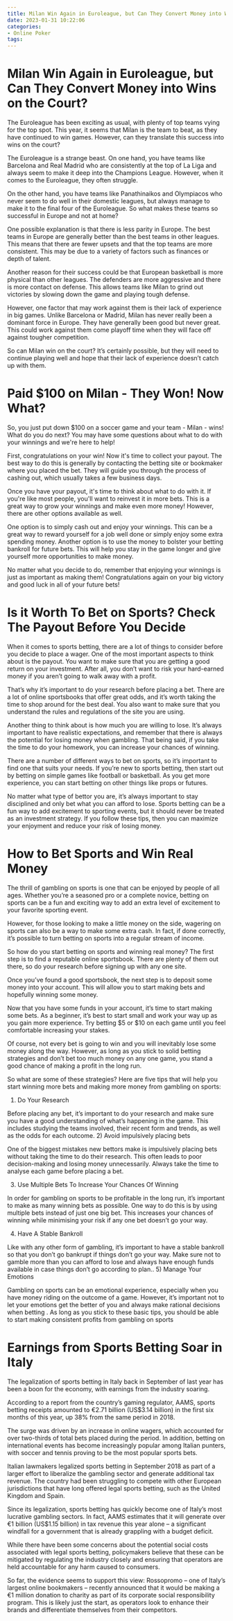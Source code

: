 ```yaml
---
title: Milan Win Again in Euroleague, but Can They Convert Money into Wins on the Court
date: 2023-01-31 10:22:06
categories:
- Online Poker
tags:
---
```



#  Milan Win Again in Euroleague, but Can They Convert Money into Wins on the Court?

The Euroleague has been exciting as usual, with plenty of top teams vying for the top spot. This year, it seems that Milan is the team to beat, as they have continued to win games. However, can they translate this success into wins on the court?

The Euroleague is a strange beast. On one hand, you have teams like Barcelona and Real Madrid who are consistently at the top of La Liga and always seem to make it deep into the Champions League. However, when it comes to the Euroleague, they often struggle.

On the other hand, you have teams like Panathinaikos and Olympiacos who never seem to do well in their domestic leagues, but always manage to make it to the final four of the Euroleague. So what makes these teams so successful in Europe and not at home?

One possible explanation is that there is less parity in Europe. The best teams in Europe are generally better than the best teams in other leagues. This means that there are fewer upsets and that the top teams are more consistent. This may be due to a variety of factors such as finances or depth of talent.

Another reason for their success could be that European basketball is more physical than other leagues. The defenders are more aggressive and there is more contact on defense. This allows teams like Milan to grind out victories by slowing down the game and playing tough defense.

However, one factor that may work against them is their lack of experience in big games. Unlike Barcelona or Madrid, Milan has never really been a dominant force in Europe. They have generally been good but never great. This could work against them come playoff time when they will face off against tougher competition.

So can Milan win on the court? It’s certainly possible, but they will need to continue playing well and hope that their lack of experience doesn’t catch up with them.

#  Paid $100 on Milan - They Won! Now What?

So, you just put down $100 on a soccer game and your team - Milan - wins! What do you do next? You may have some questions about what to do with your winnings and we're here to help!

First, congratulations on your win! Now it's time to collect your payout. The best way to do this is generally by contacting the betting site or bookmaker where you placed the bet. They will guide you through the process of cashing out, which usually takes a few business days.

Once you have your payout, it's time to think about what to do with it. If you're like most people, you'll want to reinvest it in more bets. This is a great way to grow your winnings and make even more money! However, there are other options available as well.

One option is to simply cash out and enjoy your winnings. This can be a great way to reward yourself for a job well done or simply enjoy some extra spending money. Another option is to use the money to bolster your betting bankroll for future bets. This will help you stay in the game longer and give yourself more opportunities to make money.

No matter what you decide to do, remember that enjoying your winnings is just as important as making them! Congratulations again on your big victory and good luck in all of your future bets!

#  Is it Worth To Bet on Sports? Check The Payout Before You Decide

When it comes to sports betting, there are a lot of things to consider before you decide to place a wager. One of the most important aspects to think about is the payout. You want to make sure that you are getting a good return on your investment. After all, you don’t want to risk your hard-earned money if you aren’t going to walk away with a profit.

That’s why it’s important to do your research before placing a bet. There are a lot of online sportsbooks that offer great odds, and it’s worth taking the time to shop around for the best deal. You also want to make sure that you understand the rules and regulations of the site you are using.

Another thing to think about is how much you are willing to lose. It’s always important to have realistic expectations, and remember that there is always the potential for losing money when gambling. That being said, if you take the time to do your homework, you can increase your chances of winning.

There are a number of different ways to bet on sports, so it’s important to find one that suits your needs. If you’re new to sports betting, then start out by betting on simple games like football or basketball. As you get more experience, you can start betting on other things like props or futures.

No matter what type of bettor you are, it’s always important to stay disciplined and only bet what you can afford to lose. Sports betting can be a fun way to add excitement to sporting events, but it should never be treated as an investment strategy. If you follow these tips, then you can maximize your enjoyment and reduce your risk of losing money.

#  How to Bet Sports and Win Real Money

The thrill of gambling on sports is one that can be enjoyed by people of all ages. Whether you’re a seasoned pro or a complete novice, betting on sports can be a fun and exciting way to add an extra level of excitement to your favorite sporting event.

However, for those looking to make a little money on the side, wagering on sports can also be a way to make some extra cash. In fact, if done correctly, it’s possible to turn betting on sports into a regular stream of income.

So how do you start betting on sports and winning real money? The first step is to find a reputable online sportsbook. There are plenty of them out there, so do your research before signing up with any one site.

Once you’ve found a good sportsbook, the next step is to deposit some money into your account. This will allow you to start making bets and hopefully winning some money.

Now that you have some funds in your account, it’s time to start making some bets. As a beginner, it’s best to start small and work your way up as you gain more experience. Try betting $5 or $10 on each game until you feel comfortable increasing your stakes.

Of course, not every bet is going to win and you will inevitably lose some money along the way. However, as long as you stick to solid betting strategies and don’t bet too much money on any one game, you stand a good chance of making a profit in the long run.

So what are some of these strategies? Here are five tips that will help you start winning more bets and making more money from gambling on sports:

1) Do Your Research

Before placing any bet, it’s important to do your research and make sure you have a good understanding of what’s happening in the game. This includes studying the teams involved, their recent form and trends, as well as the odds for each outcome.
2) Avoid impulsively placing bets

One of the biggest mistakes new bettors make is impulsively placing bets without taking the time to do their research. This often leads to poor decision-making and losing money unnecessarily. Always take the time to analyse each game before placing a bet. 

  3) Use Multiple Bets To Increase Your Chances Of Winning  

In order for gambling on sports to be profitable in the long run, it’s important to make as many winning bets as possible. One way to do this is by using multiple bets instead of just one big bet. This increases your chances of winning while minimising your risk if any one bet doesn’t go your way. 

  4) Have A Stable Bankroll 

Like with any other form of gambling, it’s important to have a stable bankroll so that you don’t go bankrupt if things don’t go your way. Make sure not to gamble more than you can afford to lose and always have enough funds available in case things don’t go according to plan.. 5) Manage Your Emotions 

Gambling on sports can be an emotional experience, especially when you have money riding on the outcome of a game. However, it’s important not to let your emotions get the better of you and always make rational decisions when betting . As long as you stick to these basic tips, you should be able to start making consistent profits from gambling on sports

#  Earnings from Sports Betting Soar in Italy

The legalization of sports betting in Italy back in September of last year has been a boon for the economy, with earnings from the industry soaring.

According to a report from the country’s gaming regulator, AAMS, sports betting receipts amounted to €2.71 billion (US$3.14 billion) in the first six months of this year, up 38% from the same period in 2018.

The surge was driven by an increase in online wagers, which accounted for over two-thirds of total bets placed during the period. In addition, betting on international events has become increasingly popular among Italian punters, with soccer and tennis proving to be the most popular sports bets.

Italian lawmakers legalized sports betting in September 2018 as part of a larger effort to liberalize the gambling sector and generate additional tax revenue. The country had been struggling to compete with other European jurisdictions that have long offered legal sports betting, such as the United Kingdom and Spain.

Since its legalization, sports betting has quickly become one of Italy’s most lucrative gambling sectors. In fact, AAMS estimates that it will generate over €1 billion (US$1.15 billion) in tax revenue this year alone – a significant windfall for a government that is already grappling with a budget deficit.

While there have been some concerns about the potential social costs associated with legal sports betting, policymakers believe that these can be mitigated by regulating the industry closely and ensuring that operators are held accountable for any harm caused to consumers.

So far, the evidence seems to support this view: Rossopromo – one of Italy’s largest online bookmakers – recently announced that it would be making a €1 million donation to charity as part of its corporate social responsibility program. This is likely just the start, as operators look to enhance their brands and differentiate themselves from their competitors.